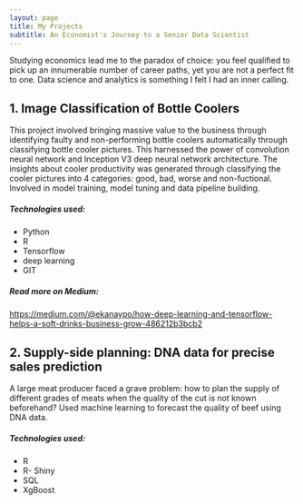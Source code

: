 ```yaml
---
layout: page
title: My Projects
subtitle: An Economist's Journey to a Senior Data Scientist
---
```


Studying economics lead me to the paradox of choice: you feel qualified to pick up an innumerable number of career paths, yet you are not a perfect fit to one. Data science and analytics is something I felt I had an inner calling. 

## 1. Image Classification of Bottle Coolers

This project involved bringing massive value to the business through identifying faulty and non-performing bottle coolers automatically through classifying bottle cooler pictures. This harnessed the power of convolution neural network and Inception V3 deep neural network architecture. The insights about cooler productivity was generated through classifying the cooler pictures into 4 categories: good, bad, worse and non-fuctional. Involved in model training, model tuning and data pipeline building. 

##### Technologies used:
- Python
- R
- Tensorflow
- deep learning
- GIT

##### Read more on Medium:
https://medium.com/@ekanaypo/how-deep-learning-and-tensorflow-helps-a-soft-drinks-business-grow-486212b3bcb2 


  
## 2. Supply-side planning: DNA data for precise sales prediction

A large meat producer faced a grave problem: how to plan the supply of different grades of meats when the quality of the cut is not known beforehand? Used machine learning to forecast the quality of beef using DNA data. 

##### Technologies used:
- R
- R- Shiny
- SQL
- XgBoost
